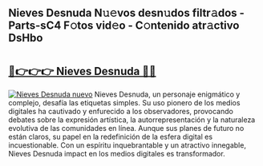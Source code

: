 ## Nieves Desnuda N𝚞𝚎vos desn𝚞dos filtr𝚊dos - Parts-sC4 F𝚘tos vid𝚎o - C𝚘ntenido atr𝚊ctivo DsHbo

# <h2><a href="http://mb0ef0.tromn.icu/?c=Nieves+Desnuda">🔗👉👉👉 Nieves Desnuda 🔗🔗</a></h2>

[![Nieves Desnuda nuevo](https://i.imgur.com/pEAQMta.gif)](http://mb0ef0.tromn.icu/?c=Nieves+Desnuda)
Nieves Desnuda, un personaje enigmático y complejo, desafía las etiquetas simples. Su uso pionero de los medios digitales ha cautivado y enfurecido a los observadores, provocando debates sobre la expresión artística, la autorrepresentación y la naturaleza evolutiva de las comunidades en línea. Aunque sus planes de futuro no están claros, su papel en la redefinición de la esfera digital es incuestionable. Con un espíritu inquebrantable y un atractivo innegable, Nieves Desnuda impact en los medios digitales es transformador.
